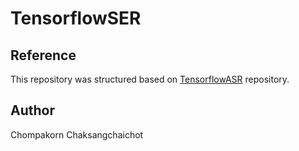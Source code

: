 # TensorflowSER

## Reference
This repository was structured based on [TensorflowASR](https://github.com/TensorSpeech/TensorFlowASR) repository.

## Author
Chompakorn Chaksangchaichot